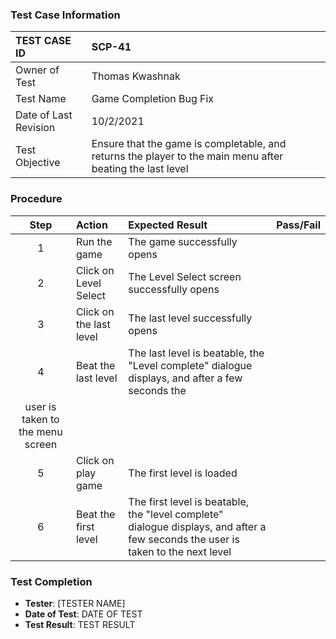 ### Test Case Information
| TEST CASE ID | SCP-41 |
| :--- | :--- |
| Owner of Test | Thomas Kwashnak |
| Test Name | Game Completion Bug Fix |
| Date of Last Revision | 10/2/2021 |
| Test Objective | Ensure that the game is completable, and returns the player to the main menu after beating the last level |

### Procedure

|Step | Action | Expected Result | Pass/Fail     |
|:---:| :---        |    :----  | :---: |
|1|Run the game|The game successfully opens||
|2|Click on Level Select|The Level Select screen successfully opens||
|3|Click on the last level|The last level successfully opens||
|4|Beat the last level|The last level is beatable, the "Level complete" dialogue displays, and after a few seconds the
user is taken to the menu screen||
|5|Click on play game|The first level is loaded||
|6|Beat the first level|The first level is beatable, the "level complete" dialogue displays, and after a few seconds the user is taken to the next level||

### Test Completion
- **Tester**: [TESTER NAME]
- **Date of Test**: DATE OF TEST
- **Test Result**: TEST RESULT
